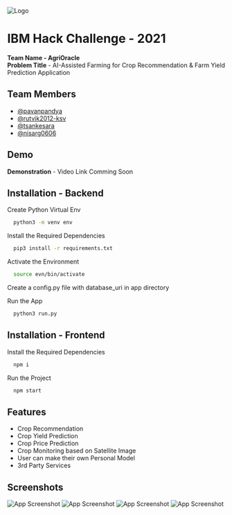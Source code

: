 
![Logo](https://github.com/smartinternz02/SBSPS-Challenge-5238-AI-Assisted-Farming-for-Crop-Recommendation-Farm-Yield-Prediction-Application/blob/4c82ceb81b6248a6c37d85c13df1151de1a06ba1/Screenshots%20for%20report/Asset%204500.jpg)

    
# IBM Hack Challenge - 2021

**Team Name - AgriOracle** \
**Problem Title** - AI-Assisted Farming for Crop Recommendation & Farm Yield Prediction Application 


## Team Members

- [@pavanpandya](https://www.github.com/pavanpandya)
- [@rutvik2012-ksv](https://www.github.com/rutvik2012-ksv)
- [@tsankesara](https://www.github.com/tsankesara)
- [@nisarg0606](https://www.github.com/nisarg0606)

  
## Demo

**Demonstration** - Video Link Comming Soon
  

## Installation - Backend

Create Python Virtual Env

```bash
  python3 -m venv env
```
Install the Required Dependencies
```bash
  pip3 install -r requirements.txt
```  
Activate the Environment
```bash
  source evn/bin/activate
```    
Create a config.py file with database_uri in app directory

Run the App
```bash
  python3 run.py
```   

## Installation - Frontend

Install the Required Dependencies

```bash
  npm i
```

Run the Project
```bash
  npm start
```
## Features

- Crop Recommendation
- Crop Yield Prediction
- Crop Price Prediction
- Crop Monitoring based on Satellite Image
- User can make their own Personal Model
- 3rd Party Services

  
## Screenshots

![App Screenshot](https://github.com/smartinternz02/SBSPS-Challenge-5238-AI-Assisted-Farming-for-Crop-Recommendation-Farm-Yield-Prediction-Application/blob/4c82ceb81b6248a6c37d85c13df1151de1a06ba1/Screenshots%20for%20report/WhatsApp%20Image%202021-08-31%20at%208.36.39%20AM.jpeg)
![App Screenshot](https://github.com/smartinternz02/SBSPS-Challenge-5238-AI-Assisted-Farming-for-Crop-Recommendation-Farm-Yield-Prediction-Application/blob/4c82ceb81b6248a6c37d85c13df1151de1a06ba1/Screenshots%20for%20report/WhatsApp%20Image%202021-08-31%20at%208.36.40%20AM.jpeg)
![App Screenshot](https://github.com/smartinternz02/SBSPS-Challenge-5238-AI-Assisted-Farming-for-Crop-Recommendation-Farm-Yield-Prediction-Application/blob/ded8132dbf87e09d8aa169a30d482095bc907043/Screenshots%20for%20report/WhatsApp%20Image%202021-08-31%20at%208.36.41%20AM%20(1).jpeg)
![App Screenshot](https://github.com/smartinternz02/SBSPS-Challenge-5238-AI-Assisted-Farming-for-Crop-Recommendation-Farm-Yield-Prediction-Application/blob/4c82ceb81b6248a6c37d85c13df1151de1a06ba1/Screenshots%20for%20report/WhatsApp%20Image%202021-08-31%20at%208.36.42%20AM.jpeg)
